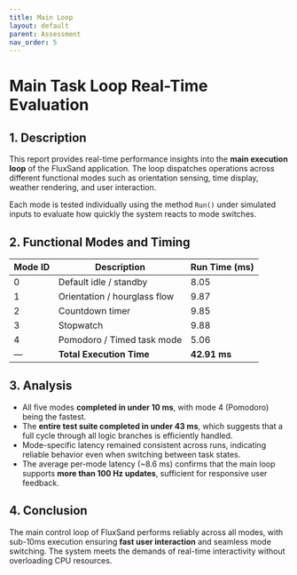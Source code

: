 ```yaml
---
title: Main Loop
layout: default
parent: Assessment
nav_order: 5
---
```


# Main Task Loop Real-Time Evaluation

## 1. Description

This report provides real-time performance insights into the **main execution loop** of the FluxSand application. The loop dispatches operations across different functional modes such as orientation sensing, time display, weather rendering, and user interaction.

Each mode is tested individually using the method `Run()` under simulated inputs to evaluate how quickly the system reacts to mode switches.

## 2. Functional Modes and Timing

| Mode ID | Description                    | Run Time (ms) |
|---------|--------------------------------|----------------|
| 0       | Default idle / standby         | 8.05           |
| 1       | Orientation / hourglass flow   | 9.87           |
| 2       | Countdown timer                | 9.85           |
| 3       | Stopwatch                      | 9.88           |
| 4       | Pomodoro / Timed task mode     | 5.06           |
| —       | **Total Execution Time**       | **42.91 ms**   |

## 3. Analysis

- All five modes **completed in under 10 ms**, with mode 4 (Pomodoro) being the fastest.
- The **entire test suite completed in under 43 ms**, which suggests that a full cycle through all logic branches is efficiently handled.
- Mode-specific latency remained consistent across runs, indicating reliable behavior even when switching between task states.
- The average per-mode latency (~8.6 ms) confirms that the main loop supports **more than 100 Hz updates**, sufficient for responsive user feedback.

## 4. Conclusion

The main control loop of FluxSand performs reliably across all modes, with sub-10ms execution ensuring **fast user interaction** and seamless mode switching. The system meets the demands of real-time interactivity without overloading CPU resources.
